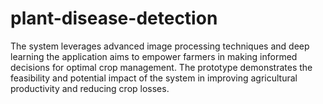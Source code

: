 # plant-disease-detection
The system leverages advanced image processing techniques and deep learning  the application aims to empower farmers in making informed decisions for optimal crop management. The prototype demonstrates the feasibility and potential impact of the system in improving agricultural productivity and reducing crop losses.
